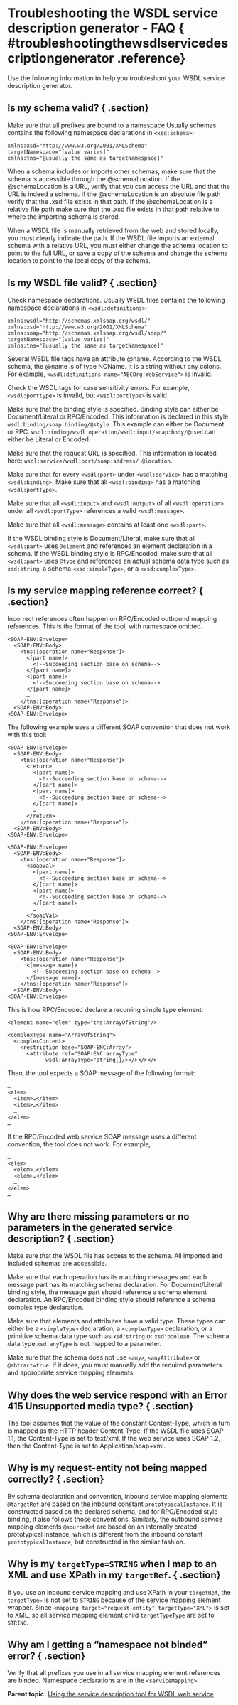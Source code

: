 # Troubleshooting the WSDL service description generator - FAQ { #troubleshootingthewsdlservicedescriptiongenerator .reference}

Use the following information to help you troubleshoot your WSDL service description generator.

## Is my schema valid? { .section}

Make sure that all prefixes are bound to a namespace Usually schemas contains the following namespace declarations in `<xsd:schema>`:

```
xmlns:xsd="http://www.w3.org/2001/XMLSchema"
targetNamespace="[value varies]"
xmlns:tns="[usually the same as targetNamespace]"
```

When a schema includes or imports other schemas, make sure that the schema is accessible through the @schemaLocation. If the @schemaLocation is a URL, verify that you can access the URL and that the URL is indeed a schema. If the @schemaLocation is an absolute file path verify that the .xsd file exists in that path. If the @schemaLocation is a relative file path make sure that the .xsd file exists in that path relative to where the importing schema is stored.

When a WSDL file is manually retrieved from the web and stored locally, you must clearly indicate the path. If the WSDL file imports an external schema with a relative URL, you must either change the schema location to point to the full URL, or save a copy of the schema and change the schema location to point to the local copy of the schema.

## Is my WSDL file valid? { .section}

Check namespace declarations. Usually WSDL files contains the following namespace declarations in `<wsdl:definitions>`:

```
xmlns:wsdl="http://schemas.xmlsoap.org/wsdl/"
xmlns:xsd="http://www.w3.org/2001/XMLSchema"
xmlns:soap="http://schemas.xmlsoap.org/wsdl/soap/"
targetNamespace="[value varies]"
xmlns:tns="[usually the same as targetNamespace]"
```

Several WSDL file tags have an attribute @name. According to the WSDL schema, the @name is of type NCName. It is a string without any colons. For example, `<wsdl:definitions name="ABCOrg:WebService">` is invalid.

Check the WSDL tags for case sensitivity errors. For example, `<wsdl:porttype>` is invalid, but `<wsdl:portType>` is valid.

Make sure that the binding style is specified. Binding style can either be Document/Literal or RPC/Encoded. This information is declared in this style: `wsdl:binding/soap:binding/@style`. This example can either be Document or RPC. `wsdl:binding/wsdl:operation/wsdl:input/soap:body/@used` can either be Literal or Encoded.

Make sure that the request URL is specified. This information is located here: `wsdl:service/wsdl:port/soap:address/ @location`.

Make sure that for every `<wsdl:port>` under `<wsdl:service>` has a matching `<wsdl:binding>`. Make sure that all `<wsdl:binding>` has a matching `<wsdl:portType>`.

Make sure that all `<wsdl:input>` and `<wsdl:output>` of all `<wsdl:operation>` under all `<wsdl:portType>` references a valid `<wsdl:message>`.

Make sure that all `<wsdl:message>` contains at least one `<wsdl:part>`.

If the WSDL binding style is Document/Literal, make sure that all `<wsdl:part>` uses `@element` and references an element declaration in a schema. If the WSDL binding style is RPC/Encoded, make sure that all `<wsdl:part>` uses `@type` and references an actual schema data type such as `xsd:string`, a schema `<xsd:simpleType>`, or a `<xsd:complexType>`.

## Is my service mapping reference correct? { .section}

Incorrect references often happen on RPC/Encoded outbound mapping references. This is the format of the tool, with namespace omitted.

```
<SOAP-ENV:Envelope>
  <SOAP-ENV:Body>
    <tns:[operation name+"Response"]>
      <[part name]>
        <!--Succeeding section base on schema-->
      </[part name]>
      <[part name]>
        <!--Succeeding section base on schema-->
      </[part name]>
      …
    </tns:[operation name+"Response"]>
  <SOAP-ENV:Body>
<SOAP-ENV:Envelope>
```

The following example uses a different SOAP convention that does not work with this tool:

```
<SOAP-ENV:Envelope>
  <SOAP-ENV:Body>
    <tns:[operation name+"Response"]>
      <return>
        <[part name]>
          <!--Succeeding section base on schema-->
        </[part name]>
        <[part name]>
          <!--Succeeding section base on schema-->
        </[part name]>
        …
      </return>
    </tns:[operation name+"Response"]>
  <SOAP-ENV:Body>
<SOAP-ENV:Envelope>
```

```
<SOAP-ENV:Envelope>
  <SOAP-ENV:Body>
    <tns:[operation name+"Response"]>
      <soapVal>
        <[part name]>
          <!--Succeeding section base on schema-->
        </[part name]>
        <[part name]>
          <!--Succeeding section base on schema-->
        </[part name]>
        …
      </soapVal>
    </tns:[operation name+"Response"]>
  <SOAP-ENV:Body>
<SOAP-ENV:Envelope>
```

```
<SOAP-ENV:Envelope>
  <SOAP-ENV:Body>
    <tns:[operation name+"Response"]>
      <[message name]>
        <!--Succeeding section base on schema-->
      </[message name]>
    </tns:[operation name+"Response"]>
  <SOAP-ENV:Body>
<SOAP-ENV:Envelope>
```

This is how RPC/Encoded declare a recurring simple type element:

```
<element name="elem" type="tns:ArrayOfString"/>

<complexType name="ArrayOfString">
  <complexContent>
    <restriction base="SOAP-ENC:Array">
      <attribute ref="SOAP-ENC:arrayType"    
            wsdl:arrayType="string[]/></></></>
```

Then, the tool expects a SOAP message of the following format:

```
…
<elem>
  <item>…</item>
  <item>…</item>
  …
</elem>
… 
```

If the RPC/Encoded web service SOAP message uses a different convention, the tool does not work. For example,

```
…
<elem>
  <elem>…</elem>
  <elem>…</elem>
  …
</elem>
… 
```

## Why are there missing parameters or no parameters in the generated service description? { .section}

Make sure that the WSDL file has access to the schema. All imported and included schemas are accessible.

Make sure that each operation has its matching messages and each message part has its matching schema declaration. For Document/Literal binding style, the message part should reference a schema element declaration. An RPC/Encoded binding style should reference a schema complex type declaration.

Make sure that elements and attributes have a valid type. These types can either be a `<simpleType>` declaration, a `<complexType>` declaration, or a primitive schema data type such as `xsd:string` or `xsd:boolean`. The schema data type `xsd:anyType` is not mapped to a parameter.

Make sure that the schema does not use `<any>`, `<anyAttribute>` or `@abtract=true`. If it does, you must manually add the required parameters and appropriate service mapping elements.

## Why does the web service respond with an Error 415 Unsupported media type? { .section}

The tool assumes that the value of the constant Content-Type, which in turn is mapped as the HTTP header Content-Type. If the WSDL file uses SOAP 1.1, the Content-Type is set to text/xml. If the web service uses SOAP 1.2, then the Content-Type is set to Application/soap+xml.

## Why is my request-entity not being mapped correctly? { .section}

By schema declaration and convention, inbound service mapping elements `@targetRef` are based on the inbound constant `prototypicalInstance`. It is constructed based on the declared schema, and for RPC/Encoded style binding, it also follows those conventions. Similarly, the outbound service mapping elements `@sourceRef` are based on an internally created prototypical instance, which is different from the inbound constant `prototypicalInstance`, but constructed in the similar fashion.

## Why is my `targetType=STRING` when I map to an XML and use XPath in my `targetRef`. { .section}

If you use an inbound service mapping and use XPath in your `targetRef`, the `targetType=` is not set to `STRING` because of the service mapping element wrapper. Since `<mapping target="request-entity" targetType="XML">` is set to XML, so all service mapping element child `targetTypeType` are set to `STRING`.

## Why am I getting a “namespace not binded” error? { .section}

Verify that all prefixes you use in all service mapping element references are binded. Namespace declarations are in the `<serviceMapping>`.

**Parent topic:** [Using the service description tool for WSDL web service](ref_service_wsdl_ovr.md)

